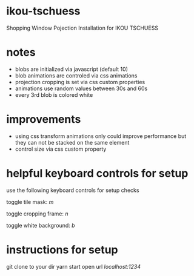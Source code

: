 # ikou-tschuess
Shopping Window Pojection Installation for IKOU TSCHUESS

# notes
- blobs are initialized via javascript (default 10)
- blob animations are controled via css animations
- projection cropping is set via css custom properties
- animations use random values between 30s and 60s
- every 3rd blob is colored white

# improvements
- using css transform animations only could improve performance but they can not be stacked on the same element
- control size via css custom property

# helpful keyboard controls for setup
use the following keyboard controls for setup checks

toggle tile mask: *m*

toggle cropping frame: *n*

toggle white background: *b*

# instructions for setup
git clone to your dir
yarn start
open url *localhost:1234*